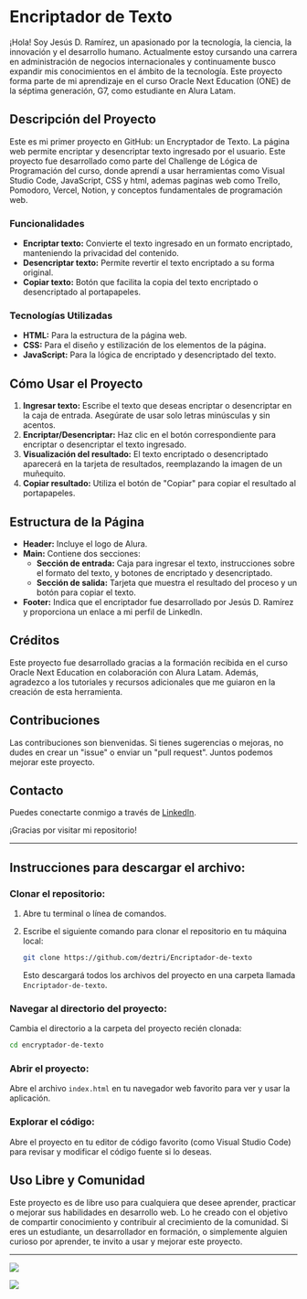 # Encriptador de Texto
¡Hola! Soy Jesús D. Ramírez, un apasionado por la tecnología, la ciencia, la innovación y el desarrollo humano. Actualmente estoy cursando una carrera en administración de negocios internacionales y continuamente busco expandir mis conocimientos en el ámbito de la tecnología. Este proyecto forma parte de mi aprendizaje en el curso Oracle Next Education (ONE) de la séptima generación, G7, como estudiante en Alura Latam.

## Descripción del Proyecto

Este es mi primer proyecto en GitHub: un Encryptador de Texto. La página web permite encriptar y desencriptar texto ingresado por el usuario. Este proyecto fue desarrollado como parte del Challenge de Lógica de Programación del curso, donde aprendí a usar herramientas como Visual Studio Code, JavaScript, CSS y html, ademas paginas web como Trello, Pomodoro, Vercel, Notion, y conceptos fundamentales de programación web.

### Funcionalidades

- **Encriptar texto:** Convierte el texto ingresado en un formato encriptado, manteniendo la privacidad del contenido.
- **Desencriptar texto:** Permite revertir el texto encriptado a su forma original.
- **Copiar texto:** Botón que facilita la copia del texto encriptado o desencriptado al portapapeles.

### Tecnologías Utilizadas

- **HTML:** Para la estructura de la página web.
- **CSS:** Para el diseño y estilización de los elementos de la página.
- **JavaScript:** Para la lógica de encriptado y desencriptado del texto.

## Cómo Usar el Proyecto

1. **Ingresar texto:** Escribe el texto que deseas encriptar o desencriptar en la caja de entrada. Asegúrate de usar solo letras minúsculas y sin acentos.
2. **Encriptar/Desencriptar:** Haz clic en el botón correspondiente para encriptar o desencriptar el texto ingresado.
3. **Visualización del resultado:** El texto encriptado o desencriptado aparecerá en la tarjeta de resultados, reemplazando la imagen de un muñequito.
4. **Copiar resultado:** Utiliza el botón de "Copiar" para copiar el resultado al portapapeles.

## Estructura de la Página

- **Header:** Incluye el logo de Alura.
- **Main:** Contiene dos secciones:
  - **Sección de entrada:** Caja para ingresar el texto, instrucciones sobre el formato del texto, y botones de encriptado y desencriptado.
  - **Sección de salida:** Tarjeta que muestra el resultado del proceso y un botón para copiar el texto.
- **Footer:** Indica que el encriptador fue desarrollado por Jesús D. Ramírez y proporciona un enlace a mi perfil de LinkedIn.

## Créditos

Este proyecto fue desarrollado gracias a la formación recibida en el curso Oracle Next Education en colaboración con Alura Latam. Además, agradezco a los tutoriales y recursos adicionales que me guiaron en la creación de esta herramienta.

## Contribuciones

Las contribuciones son bienvenidas. Si tienes sugerencias o mejoras, no dudes en crear un "issue" o enviar un "pull request". Juntos podemos mejorar este proyecto.

## Contacto

Puedes conectarte conmigo a través de [LinkedIn](https://www.linkedin.com/in/jesus-d-ramirez/).

¡Gracias por visitar mi repositorio!

---

## Instrucciones para descargar el archivo:

### Clonar el repositorio:

1. Abre tu terminal o línea de comandos.
2. Escribe el siguiente comando para clonar el repositorio en tu máquina local:

   ```bash
   git clone https://github.com/deztri/Encriptador-de-texto
   ```

   Esto descargará todos los archivos del proyecto en una carpeta llamada `Encriptador-de-texto`.

### Navegar al directorio del proyecto:

Cambia el directorio a la carpeta del proyecto recién clonada:

```bash
cd encryptador-de-texto
```

### Abrir el proyecto:

Abre el archivo `index.html` en tu navegador web favorito para ver y usar la aplicación.

### Explorar el código:

Abre el proyecto en tu editor de código favorito (como Visual Studio Code) para revisar y modificar el código fuente si lo deseas.

## Uso Libre y Comunidad

Este proyecto es de libre uso para cualquiera que desee aprender, practicar o mejorar sus habilidades en desarrollo web. Lo he creado con el objetivo de compartir conocimiento y contribuir al crecimiento de la comunidad. Si eres un estudiante, un desarrollador en formación, o simplemente alguien curioso por aprender, te invito a usar y mejorar este proyecto.

---

![](https://www.p92.com/binaries/content/gallery/p92website/technologies/htmlcssjs-details.png)


![](https://img.shields.io/badge/JesusD-Ramirez-blue?link=https%3A%2F%2Fwww.linkedin.com%2Fin%2Fjesus-d-ramirez%2F
)

